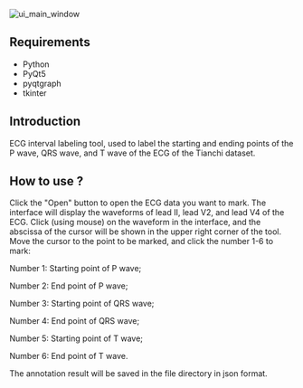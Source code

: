 ![ui_main_window](https://steingate.oss-cn-hangzhou.aliyuncs.com/ui_main_window.png)

## Requirements

- Python
- PyQt5
- pyqtgraph
- tkinter

## Introduction

ECG interval labeling tool, used to label the starting and ending points of the P wave, QRS wave, and T wave of the ECG of the Tianchi dataset. 

## How to use ?

Click the "Open" button to open the ECG data you want to mark. The interface will display the waveforms of lead II, lead V2, and lead V4 of the ECG. Click (using mouse) on the waveform in the interface, and the abscissa of the cursor will be shown in the upper right corner of the tool. Move the cursor to the point to be marked, and click the number 1-6 to mark:

Number 1: Starting point of P wave; 

Number 2: End point of P wave; 

Number 3: Starting point of QRS wave; 

Number 4: End point of QRS wave; 

Number 5: Starting point of T wave; 

Number 6: End point of T wave.

The annotation result will be saved in the file directory in json format. 
